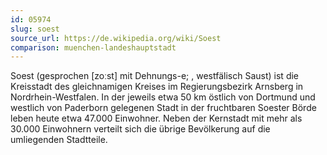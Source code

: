 ```yaml
---
id: 05974
slug: soest
source_url: https://de.wikipedia.org/wiki/Soest
comparison: muenchen-landeshauptstadt
---
```


Soest (gesprochen [zoːst] mit Dehnungs-e; , westfälisch Saust) ist die Kreisstadt des gleichnamigen Kreises im Regierungsbezirk Arnsberg in Nordrhein-Westfalen. In der jeweils etwa 50 km östlich von Dortmund und westlich von Paderborn gelegenen Stadt in der fruchtbaren Soester Börde leben heute etwa 47.000 Einwohner. Neben der Kernstadt mit mehr als 30.000 Einwohnern verteilt sich die übrige Bevölkerung auf die umliegenden Stadtteile.

